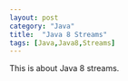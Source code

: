 ```yaml
---
layout: post
category: "Java"
title:  "Java 8 Streams"
tags: [Java,Java8,Streams]
---
```


This is about Java 8 streams.
